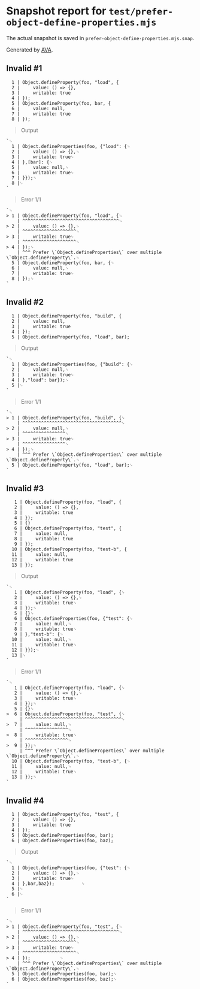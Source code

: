 # Snapshot report for `test/prefer-object-define-properties.mjs`

The actual snapshot is saved in `prefer-object-define-properties.mjs.snap`.

Generated by [AVA](https://avajs.dev).

## Invalid #1
      1 | Object.defineProperty(foo, "load", {
      2 |     value: () => {},
      3 |     writable: true
      4 | });
      5 | Object.defineProperty(foo, bar, {
      6 |     value: null,
      7 |     writable: true
      8 | });

> Output

    `␊
      1 | Object.defineProperties(foo, {"load": {␊
      2 |     value: () => {},␊
      3 |     writable: true␊
      4 | },[bar]: {␊
      5 |     value: null,␊
      6 |     writable: true␊
      7 | }});␊
      8 |␊
    `

> Error 1/1

    `␊
    > 1 | Object.defineProperty(foo, "load", {␊
        | ^^^^^^^^^^^^^^^^^^^^^^^^^^^^^^^^^^^^␊
    > 2 |     value: () => {},␊
        | ^^^^^^^^^^^^^^^^^^^^␊
    > 3 |     writable: true␊
        | ^^^^^^^^^^^^^^^^^^^^␊
    > 4 | });␊
        | ^^^ Prefer \`Object.defineProperties\` over multiple \`Object.defineProperty\`.␊
      5 | Object.defineProperty(foo, bar, {␊
      6 |     value: null,␊
      7 |     writable: true␊
      8 | });␊
    `

## Invalid #2
      1 | Object.defineProperty(foo, "build", {
      2 |     value: null,
      3 |     writable: true
      4 | });
      5 | Object.defineProperty(foo, "load", bar);

> Output

    `␊
      1 | Object.defineProperties(foo, {"build": {␊
      2 |     value: null,␊
      3 |     writable: true␊
      4 | },"load": bar});␊
      5 |␊
    `

> Error 1/1

    `␊
    > 1 | Object.defineProperty(foo, "build", {␊
        | ^^^^^^^^^^^^^^^^^^^^^^^^^^^^^^^^^^^^^␊
    > 2 |     value: null,␊
        | ^^^^^^^^^^^^^^^^␊
    > 3 |     writable: true␊
        | ^^^^^^^^^^^^^^^^␊
    > 4 | });␊
        | ^^^ Prefer \`Object.defineProperties\` over multiple \`Object.defineProperty\`.␊
      5 | Object.defineProperty(foo, "load", bar);␊
    `

## Invalid #3
       1 | Object.defineProperty(foo, "load", {
       2 |     value: () => {},
       3 |     writable: true
       4 | });
       5 | {}
       6 | Object.defineProperty(foo, "test", {
       7 |     value: null,
       8 |     writable: true
       9 | });
      10 | Object.defineProperty(foo, "test-b", {
      11 |     value: null,
      12 |     writable: true
      13 | });

> Output

    `␊
       1 | Object.defineProperty(foo, "load", {␊
       2 |     value: () => {},␊
       3 |     writable: true␊
       4 | });␊
       5 | {}␊
       6 | Object.defineProperties(foo, {"test": {␊
       7 |     value: null,␊
       8 |     writable: true␊
       9 | },"test-b": {␊
      10 |     value: null,␊
      11 |     writable: true␊
      12 | }});␊
      13 |␊
    `

> Error 1/1

    `␊
       1 | Object.defineProperty(foo, "load", {␊
       2 |     value: () => {},␊
       3 |     writable: true␊
       4 | });␊
       5 | {}␊
    >  6 | Object.defineProperty(foo, "test", {␊
         | ^^^^^^^^^^^^^^^^^^^^^^^^^^^^^^^^^^^^␊
    >  7 |     value: null,␊
         | ^^^^^^^^^^^^^^^^␊
    >  8 |     writable: true␊
         | ^^^^^^^^^^^^^^^^␊
    >  9 | });␊
         | ^^^ Prefer \`Object.defineProperties\` over multiple \`Object.defineProperty\`.␊
      10 | Object.defineProperty(foo, "test-b", {␊
      11 |     value: null,␊
      12 |     writable: true␊
      13 | });␊
    `

## Invalid #4
      1 | Object.defineProperty(foo, "test", {
      2 |     value: () => {},
      3 |     writable: true
      4 | });			
      5 | Object.defineProperties(foo, bar);
      6 | Object.defineProperties(foo, baz);

> Output

    `␊
      1 | Object.defineProperties(foo, {"test": {␊
      2 |     value: () => {},␊
      3 |     writable: true␊
      4 | },bar,baz});			␊
      5 |␊
      6 |␊
    `

> Error 1/1

    `␊
    > 1 | Object.defineProperty(foo, "test", {␊
        | ^^^^^^^^^^^^^^^^^^^^^^^^^^^^^^^^^^^^␊
    > 2 |     value: () => {},␊
        | ^^^^^^^^^^^^^^^^^^^^␊
    > 3 |     writable: true␊
        | ^^^^^^^^^^^^^^^^^^^^␊
    > 4 | });			␊
        | ^^^ Prefer \`Object.defineProperties\` over multiple \`Object.defineProperty\`.␊
      5 | Object.defineProperties(foo, bar);␊
      6 | Object.defineProperties(foo, baz);␊
    `
